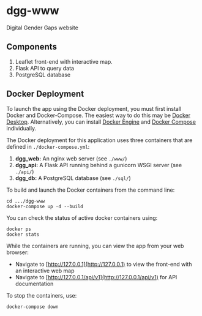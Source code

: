 # dgg-www
Digital Gender Gaps website

## Components

1. Leaflet front-end with interactive map.
2. Flask API to query data
3. PostgreSQL database

## Docker Deployment
To launch the app using the Docker deployment, you must first install Docker and Docker-Compose. 
The easiest way to do this may be [Docker Desktop](https://docs.docker.com/desktop/). 
Alternatively, you can install [Docker Engine](https://docs.docker.com/engine/install/) and [Docker Compose](https://docs.docker.com/compose/install/) individually. 

The Docker deployment for this application uses three containers that are defined in `./docker-compose.yml`:  
1. **dgg_web:** An nginx web server (see `./www/`)
2. **dgg_api:** A Flask API running behind a gunicorn WSGI server (see `./api/`)
3. **dgg_db:** A PostgreSQL database (see `./sql/`)

To build and launch the Docker containers from the command line: 
```angular2html
cd .../dgg-www
docker-compose up -d --build
```

You can check the status of active docker containers using:
```angular2html
docker ps
docker stats
```

While the containers are running, you can view the app from your web browser: 
- Navigate to [http://127.0.0.1](http://127.0.0.1) to view the front-end with an interactive web map
- Navigate to [http://127.0.0.1/api/v1](http://127.0.0.1/api/v1) for API documentation


To stop the containers, use:
```angular2html
docker-compose down
```



